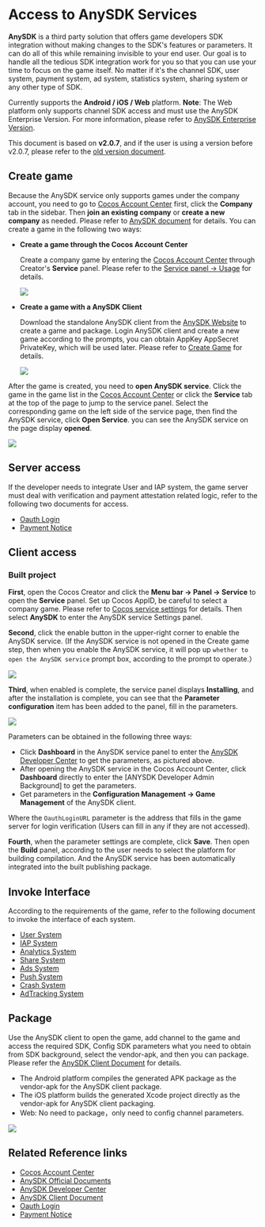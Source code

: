 # Access to AnySDK Services

**AnySDK** is a third party solution that offers game developers SDK integration without making changes to the SDK's features or parameters. It can do all of this while remaining invisible to your end user. Our goal is to handle all the tedious SDK integration work for you so that you can use your time to focus on the game itself. No matter if it's the channel SDK, user system, payment system, ad system, statistics system, sharing system or any other type of SDK.

Currently supports the **Android / iOS / Web** platform. **Note**: The Web platform only supports channel SDK access and must use the AnySDK Enterprise Version. For more information, please refer to [AnySDK Enterprise Version](http://docs.anysdk.com/enterprise/overview/).

This document is based on **v2.0.7**, and if the user is using a version before v2.0.7, please refer to the [old version document](https://github.com/cocos-creator/creator-docs/blob/3e87b0f25c73e74acdc316c141971c592fc8f982/en/sdk/anysdk-overview.md).

## Create game

Because the AnySDK service only supports games under the company account, you need to go to [Cocos Account Center](https://auth.cocos.com/#/) first, click the **Company** tab in the sidebar. Then **join an existing company** or **create a new company** as needed. Please refer to [AnySDK document](http://docs.anysdk.com/rapid-experience/service-activation/#_2) for details. You can create a game in the following two ways:

- **Create a game through the Cocos Account Center**

    Create a company game by entering the [Cocos Account Center](https://auth.cocos.com/#/) through Creator's **Service** panel. Please refer to the [Service panel -> Usage](cocos-services.md#usage) for details.

    ![](anysdk/game.png)

- **Create a game with a AnySDK Client**

    Download the standalone AnySDK client from the [AnySDK Website](http://www.anysdk.com/downloads) to create a game and package. Login AnySDK client and create a new game according to the prompts, you can obtain AppKey AppSecret PrivateKey, which will be used later. Please refer to [Create Game](http://docs.anysdk.com/rapid-experience/service-activation/#2-anysdk) for details.

    ![](anysdk/create-game.png)

After the game is created, you need to **open AnySDK service**. Click the game in the game list in the [Cocos Account Center](https://account.cocos.com/#/game/game_list) or click the **Service** tab at the top of the page to jump to the service panel. Select the corresponding game on the left side of the service page, then find the AnySDK service, click **Open Service**. you can see the AnySDK service on the page display **opened**.

![](anysdk/anysdk_service.png)

## Server access

If the developer needs to integrate User and IAP system, the game server must deal with verification and payment attestation related logic, refer to the following two documents for access.

- [Oauth Login](http://docs.anysdk.com/OauthLogin)  
- [Payment Notice](http://docs.anysdk.com/PaymentNotice)

## Client access

### Built project

**First**, open the Cocos Creator and click the **Menu bar -> Panel -> Service** to open the **Service** panel. Set up Cocos AppID, be careful to select a company game. Please refer to [Cocos service settings](cocos-services.md) for details. Then select **AnySDK** to enter the AnySDK service Settings panel.

**Second**, click the enable button in the upper-right corner to enable the AnySDK service. (If the AnySDK service is not opened in the Create game step, then when you enable the AnySDK service, it will pop up `whether to open the AnySDK service` prompt box, according to the prompt to operate.）

![](anysdk/enable_anysdk.png)

**Third**, when enabled is complete, the service panel displays **Installing**, and after the installation is complete, you can see that the **Parameter configuration** item has been added to the panel, fill in the parameters.

![](anysdk/anysdk_properties.png)

Parameters can be obtained in the following three ways:

- Click **Dashboard** in the AnySDK service panel to enter the [AnySDK Developer Center](http://dev.anysdk.com/) to get the parameters, as pictured above.
- After opening the AnySDK service in the Cocos Account Center, click **Dashboard** directly to enter the [ANYSDK Developer Admin Background] to get the parameters.
- Get parameters in the **Configuration Management -> Game Management** of the AnySDK client.

Where the `OauthLoginURL` parameter is the address that fills in the game server for login verification (Users can fill in any if they are not accessed).

**Fourth**, when the parameter settings are complete, click **Save**. Then open the **Build** panel, according to the user needs to select the platform for building compilation. And the AnySDK service has been automatically integrated into the built publishing package.

## Invoke Interface

According to the requirements of the game, refer to the following document to invoke the interface of each system.  

- [User System](http://docs.anysdk.com/UsersystemJS)  
- [IAP System](http://docs.anysdk.com/IapsystemJS)  
- [Analytics System][1]
- [Share System][2]
- [Ads System][3]
- [Push System][4]
- [Crash System][5]
- [AdTracking System](http://docs.anysdk.com/AdTrackingSystemJS)

[1]: http://docs.anysdk.com/AnalyticsSystem(JS)
[2]: http://docs.anysdk.com/ShareSystem(JS)
[3]: http://docs.anysdk.com/AdsSystem(JS)
[4]: http://docs.anysdk.com/PushSystem(JS)
[5]: http://docs.anysdk.com/CrashSystem(JS)

## Package

Use the AnySDK client to open the game, add channel to the game and access the required SDK, Config SDK parameters what you need to obtain from SDK background, select the vendor-apk, and then you can package. Please refer the [AnySDK Client Document](http://docs.anysdk.com/tool-using/package-tool/) for details.

- The Android platform compiles the generated APK package as the vendor-apk for the AnySDK client package.
- The iOS platform builds the generated Xcode project directly as the vendor-apk for AnySDK client packaging.
- Web: No need to package，only need to config channel parameters.

![](anysdk/sdk-params.png)

## Related Reference links

- [Cocos Account Center](https://auth.cocos.com/#/)
- [AnySDK Official Documents](http://docs.anysdk.com/)
- [AnySDK Developer Center](http://dev.anysdk.com/)
- [AnySDK Client Document](http://docs.anysdk.com/tool-using/package-tool/)
- [Oauth Login](http://docs.anysdk.com/OauthLogin)  
- [Payment Notice](http://docs.anysdk.com/PaymentNotice)

